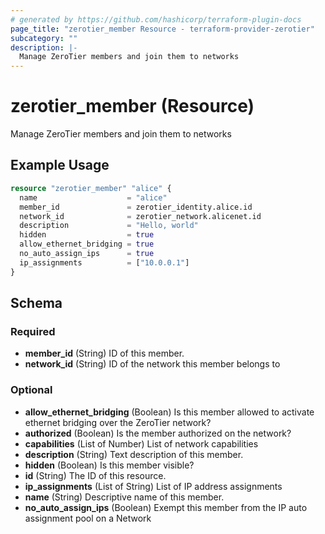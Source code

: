```yaml
---
# generated by https://github.com/hashicorp/terraform-plugin-docs
page_title: "zerotier_member Resource - terraform-provider-zerotier"
subcategory: ""
description: |-
  Manage ZeroTier members and join them to networks
---
```


# zerotier_member (Resource)

Manage ZeroTier members and join them to networks

## Example Usage

```terraform
resource "zerotier_member" "alice" {
  name                    = "alice"
  member_id               = zerotier_identity.alice.id
  network_id              = zerotier_network.alicenet.id
  description             = "Hello, world"
  hidden                  = true
  allow_ethernet_bridging = true
  no_auto_assign_ips      = true
  ip_assignments          = ["10.0.0.1"]
}
```

<!-- schema generated by tfplugindocs -->
## Schema

### Required

- **member_id** (String) ID of this member.
- **network_id** (String) ID of the network this member belongs to

### Optional

- **allow_ethernet_bridging** (Boolean) Is this member allowed to activate ethernet bridging over the ZeroTier network?
- **authorized** (Boolean) Is the member authorized on the network?
- **capabilities** (List of Number) List of network capabilities
- **description** (String) Text description of this member.
- **hidden** (Boolean) Is this member visible?
- **id** (String) The ID of this resource.
- **ip_assignments** (List of String) List of IP address assignments
- **name** (String) Descriptive name of this member.
- **no_auto_assign_ips** (Boolean) Exempt this member from the IP auto assignment pool on a Network


